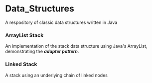 Data_Structures
===============

A respository of classic data structures written in Java

### ArrayList Stack

An implementation of the stack data structure using Java's ArrayList, demonstrating the _**adapter pattern**_.

### Linked Stack

A stack using an underlying chain of linked nodes
